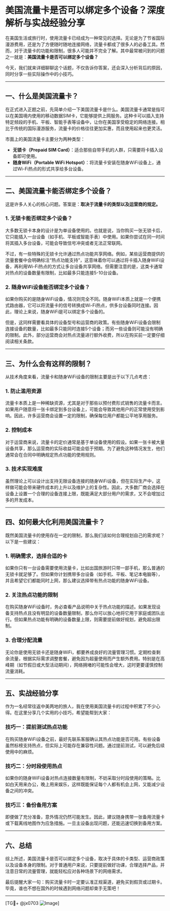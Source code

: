 # 美国流量卡是否可以绑定多个设备？深度解析与实战经验分享

在美国生活或旅行时，使用流量卡已经成为一种常见的选择。无论是为了节省国际漫游费用，还是为了方便随时随地连接网络，流量卡都成了很多人的必备工具。然而，对于流量卡的功能和限制，很多人可能并不完全了解。其中最常被问到的问题之一就是：**美国流量卡是否可以绑定多个设备？**

今天，我们就来详细聊聊这个话题，不仅告诉你答案，还会深入分析背后的原因，同时分享一些实际操作中的小技巧。

---

## 一、什么是美国流量卡？

在正式进入正题之前，先简单介绍一下美国流量卡是什么。美国流量卡通常是指可以在美国境内使用的移动数据SIM卡，它能够提供上网服务。这种卡可以插入支持特定频段的手机、平板、智能手表等设备中，让你在美国享受稳定的网络连接。相比于传统的国际漫游服务，流量卡的价格往往更加实惠，而且使用起来也更灵活。

市面上的美国流量卡主要分为两种类型：
- **无锁卡（Prepaid SIM Card）**：适合那些自带手机的人群，只需要将卡插入设备即可使用。
- **随身WiFi（Portable WiFi Hotspot）**：将流量卡安装在随身WiFi设备上，通过Wi-Fi热点的形式共享给多台设备。

---

## 二、美国流量卡能否绑定多个设备？

这是许多人关心的核心问题。答案是：**取决于流量卡的类型以及运营商的规定。**

### 1. 无锁卡能否绑定多个设备？
大多数无锁卡本身的设计是为单设备使用的。也就是说，当你购买一张无锁卡后，它只能插入一台设备（如手机、平板或智能手表）中使用。如果你尝试在同一时间将其插入多台设备，可能会导致信号冲突或者无法正常联网。

不过，有一些特殊的无锁卡允许通过热点功能共享网络。例如，某些运营商提供的流量套餐中会明确标注“热点功能支持”，这意味着你可以通过将卡插入随身WiFi设备，再利用Wi-Fi热点的方式让多台设备共享网络。但需要注意的是，这类卡通常对热点的设备数量有限制，比如最多只能连接5-10台设备。

### 2. 随身WiFi设备能否绑定多个设备？
如果你购买的是随身WiFi设备，情况则完全不同。随身WiFi本质上就是一个便携式路由器，它可以将流量卡的信号转换成Wi-Fi热点，供多台设备同时连接。因此，理论上来说，随身WiFi是可以绑定多个设备的。

但是，这同样需要看具体的设备型号和运营商的政策。有些随身WiFi设备会限制连接设备的数量，比如最多只能同时连接5个设备；而另一些设备则可能没有明确的限制。此外，部分运营商会对热点流量进行额外收费，所以在购买前一定要仔细阅读相关条款。

---

## 三、为什么会有这样的限制？

从技术角度来看，流量卡和随身WiFi设备的限制主要是出于以下几点考虑：

### 1. 防止滥用资源
流量卡本质上是一种稀缺资源，尤其是对于那些以预付费形式销售的流量卡而言。如果用户随意将一张卡绑定到多台设备上，可能会导致其他用户的正常使用受到影响。因此，许多运营商会设置一定的限制，确保每位用户都能公平地享用服务。

### 2. 控制成本
对于运营商来说，流量卡的定价通常是基于单设备使用的假设。如果一张卡被大量设备共享，那么运营商的实际收益可能会低于预期。为了避免这种情况发生，他们通常会在合同中明确规定热点功能的使用规则。

### 3. 技术实现难度
虽然理论上可以设计出支持无限设备连接的随身WiFi设备，但在实际生产中，这样做可能会带来硬件成本的上升以及维护上的复杂性。因此，大多数厂商会选择在设备上设置一个合理的设备连接上限，既能满足大部分用户的需求，又不会增加过多的开发成本。

---

## 四、如何最大化利用美国流量卡？

既然美国流量卡的使用存在一定的限制，那么我们该如何合理规划自己的需求呢？以下是一些建议：

### 1. 明确需求，选择合适的卡
如果你只有一台设备需要使用流量卡，比如出国旅游时只带一部手机，那么普通的无锁卡就足够了。但如果你计划携带多台设备（如手机、平板、笔记本电脑等），并且希望它们都能同时上网，那么建议选择带有热点功能的随身WiFi设备。

### 2. 关注热点功能的限制
在购买随身WiFi设备时，务必查看产品说明中关于热点功能的描述。如果发现设备支持热点且没有明显的设备数量限制，那么你可以放心地将它用于家庭或团队出行。但如果热点功能有明确的设备数量上限，则需要提前做好规划，避免超出限制。

### 3. 合理分配流量
无论你是使用无锁卡还是随身WiFi，都要养成良好的流量管理习惯。定期检查剩余流量，根据实际需求调整套餐，避免因为超量使用而产生额外费用。特别是在高峰期（如节假日或大型活动期间），网络拥堵的可能性会增大，这时更要谨慎控制流量消耗。

---

## 五、实战经验分享

作为一名经常往返中美两地的旅人，我在使用美国流量卡的过程中积累了不少心得。在这里分享几个实用的小技巧，希望能帮到大家：

### 技巧一：提前测试热点功能
在购买随身WiFi设备之前，最好先联系客服确认其热点功能是否可用。有些设备虽然标榜支持热点，但实际上可能存在兼容性问题。通过提前测试，可以避免后续使用中的麻烦。

### 技巧二：分时段使用热点
如果你的随身WiFi设备对热点连接数量有限制，不妨采取分时段使用的策略。比如白天用来办公，晚上用来娱乐，这样既能保证每个人都有机会上网，又能减少设备之间的冲突。

### 技巧三：备份备用方案
即便做了充分准备，意外情况仍然可能发生。因此，建议随身携带一张备用流量卡或下载离线地图作为应急措施。一旦主设备出现问题，还能迅速切换到备用方案。

---

## 六、总结

综上所述，美国流量卡是否可以绑定多个设备，取决于具体的卡类型、运营商政策以及设备本身的限制。对于普通用户来说，只要提前做好功课，合理选择产品，并注意日常的流量管理，就能轻松应对各种场景下的网络需求。

最后提醒大家一句：购买流量卡时一定要认准正规渠道，避免买到假货或过期卡。毕竟，谁也不想在国外的时候遇到网络问题却束手无策吧！

---

[TG💪+ @jx0703 ![Image](https://github.com/user-attachments/assets/dbca1d08-cadb-493c-b0ec-ad6f7a83f270)]